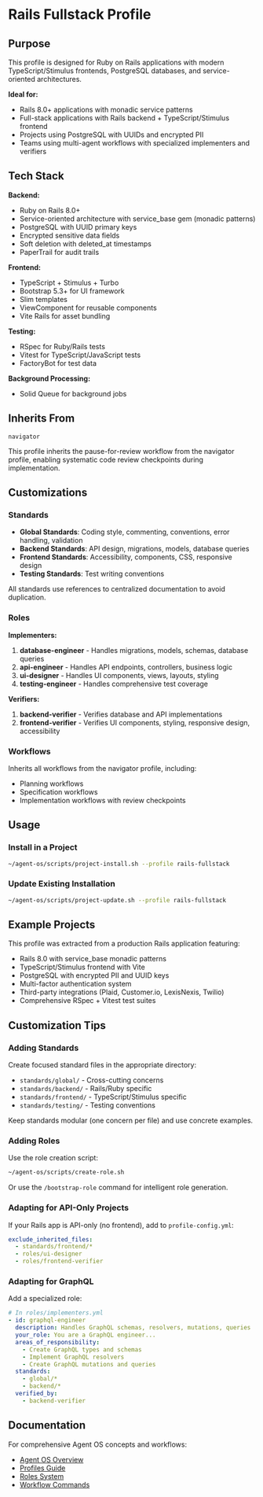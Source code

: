 # Rails Fullstack Profile

## Purpose

This profile is designed for Ruby on Rails applications with modern TypeScript/Stimulus frontends, PostgreSQL databases, and service-oriented architectures.

**Ideal for:**
- Rails 8.0+ applications with monadic service patterns
- Full-stack applications with Rails backend + TypeScript/Stimulus frontend
- Projects using PostgreSQL with UUIDs and encrypted PII
- Teams using multi-agent workflows with specialized implementers and verifiers

## Tech Stack

**Backend:**
- Ruby on Rails 8.0+
- Service-oriented architecture with service_base gem (monadic patterns)
- PostgreSQL with UUID primary keys
- Encrypted sensitive data fields
- Soft deletion with deleted_at timestamps
- PaperTrail for audit trails

**Frontend:**
- TypeScript + Stimulus + Turbo
- Bootstrap 5.3+ for UI framework
- Slim templates
- ViewComponent for reusable components
- Vite Rails for asset bundling

**Testing:**
- RSpec for Ruby/Rails tests
- Vitest for TypeScript/JavaScript tests
- FactoryBot for test data

**Background Processing:**
- Solid Queue for background jobs

## Inherits From

`navigator`

This profile inherits the pause-for-review workflow from the navigator profile, enabling systematic code review checkpoints during implementation.

## Customizations

### Standards

- **Global Standards**: Coding style, commenting, conventions, error handling, validation
- **Backend Standards**: API design, migrations, models, database queries
- **Frontend Standards**: Accessibility, components, CSS, responsive design
- **Testing Standards**: Test writing conventions

All standards use references to centralized documentation to avoid duplication.

### Roles

**Implementers:**
1. **database-engineer** - Handles migrations, models, schemas, database queries
2. **api-engineer** - Handles API endpoints, controllers, business logic
3. **ui-designer** - Handles UI components, views, layouts, styling
4. **testing-engineer** - Handles comprehensive test coverage

**Verifiers:**
1. **backend-verifier** - Verifies database and API implementations
2. **frontend-verifier** - Verifies UI components, styling, responsive design, accessibility

### Workflows

Inherits all workflows from the navigator profile, including:
- Planning workflows
- Specification workflows
- Implementation workflows with review checkpoints

## Usage

### Install in a Project

```bash
~/agent-os/scripts/project-install.sh --profile rails-fullstack
```

### Update Existing Installation

```bash
~/agent-os/scripts/project-update.sh --profile rails-fullstack
```

## Example Projects

This profile was extracted from a production Rails application featuring:
- Rails 8.0 with service_base monadic patterns
- TypeScript/Stimulus frontend with Vite
- PostgreSQL with encrypted PII and UUID keys
- Multi-factor authentication system
- Third-party integrations (Plaid, Customer.io, LexisNexis, Twilio)
- Comprehensive RSpec + Vitest test suites

## Customization Tips

### Adding Standards

Create focused standard files in the appropriate directory:
- `standards/global/` - Cross-cutting concerns
- `standards/backend/` - Rails/Ruby specific
- `standards/frontend/` - TypeScript/Stimulus specific
- `standards/testing/` - Testing conventions

Keep standards modular (one concern per file) and use concrete examples.

### Adding Roles

Use the role creation script:

```bash
~/agent-os/scripts/create-role.sh
```

Or use the `/bootstrap-role` command for intelligent role generation.

### Adapting for API-Only Projects

If your Rails app is API-only (no frontend), add to `profile-config.yml`:

```yaml
exclude_inherited_files:
  - standards/frontend/*
  - roles/ui-designer
  - roles/frontend-verifier
```

### Adapting for GraphQL

Add a specialized role:

```yaml
# In roles/implementers.yml
- id: graphql-engineer
  description: Handles GraphQL schemas, resolvers, mutations, queries
  your_role: You are a GraphQL engineer...
  areas_of_responsibility:
    - Create GraphQL types and schemas
    - Implement GraphQL resolvers
    - Create GraphQL mutations and queries
  standards:
    - global/*
    - backend/*
  verified_by:
    - backend-verifier
```

## Documentation

For comprehensive Agent OS concepts and workflows:
- [Agent OS Overview](https://buildermethods.com/agent-os)
- [Profiles Guide](https://buildermethods.com/agent-os/profiles)
- [Roles System](https://buildermethods.com/agent-os/roles)
- [Workflow Commands](https://buildermethods.com/agent-os/workflows)
